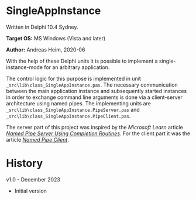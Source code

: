 # SingleAppInstance

Written in Delphi 10.4 Sydney.

**Target OS:** MS Windows (Vista and later)

**Author:** Andreas Heim, 2020-06


With the help of these Delphi units it is possible to implement a single-instance-mode for an arbitrary application.

The control logic for this purpose is implemented in unit `_src\lib\class_SingleAppInstance.pas`. The necessary communication between the main application instance and subsequently started instances in order to exchange command line arguments is done via a client-server architecture using named pipes. The implementing units are `_src\lib\class_SingleAppInstance.PipeServer.pas` and `_src\lib\class_SingleAppInstance.PipeClient.pas`.

The server part of this project was inspired by the _Microsoft Learn_ article [_Named Pipe Server Using Completion Routines_](https://learn.microsoft.com/en-us/windows/win32/ipc/named-pipe-server-using-completion-routines). For the client part it was the article [_Named Pipe Client_](https://learn.microsoft.com/en-us/windows/win32/ipc/named-pipe-client).


# History

v1.0 - December 2023
- Initial version
